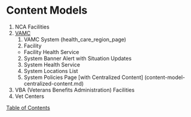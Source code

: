 # Content Models

1. NCA Facilities
1. [VAMC](#vamc)
   1. VAMC System (health_care_region_page)
     1. Facility
      - Facility Health Service
     2. System Banner Alert with Situation Updates
     3. System Health Service
     4. System Locations List
     5. System Policies Page [with Centralized Content] (content-model-centralized-content.md)
2. VBA (Veterans Benefits Administration) Facilities
3. Vet Centers


[Table of Contents](../README.md)
